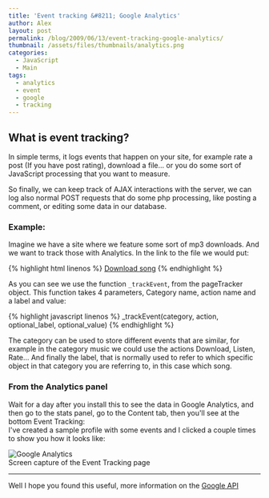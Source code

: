 ```yaml
---
title: 'Event tracking &#8211; Google Analytics'
author: Alex
layout: post
permalink: /blog/2009/06/13/event-tracking-google-analytics/
thumbnail: /assets/files/thumbnails/analytics.png
categories:
  - JavaScript
  - Main
tags:
  - analytics
  - event
  - google
  - tracking
---
```


## What is event tracking?

In simple terms, it logs events that happen on your site, for example rate a post (If you have post rating), download a file... or you do some sort of JavaScript processing that you want to measure.

So finally, we can keep track of AJAX interactions with the server, we can log also normal POST requests that do some php processing, like posting a comment, or editing some data in our database.

### Example:

Imagine we have a site where we feature some sort of mp3 downloads. And we want to track those with Analytics. In the link to the file we would put:

{% highlight html linenos %}
<a href="song_file.mp3" title="Download file">Download song</a>
{% endhighlight %}

As you can see we use the function `_trackEvent`, from the pageTracker object. This function takes 4 parameters, Category name, action name and a label and value:

{% highlight javascript linenos %}
_trackEvent(category, action, optional_label, optional_value)
{% endhighlight %} 

The category can be used to store different events that are similar, for example in the category music we could use the actions Download, Listen, Rate... And finally the label, that is normally used to refer to which specific object in that category you are referring to, in this case which song.

### From the Analytics panel

Wait for a day after you install this to see the data in Google Analytics, and then go to the stats panel, go to the Content tab, then you\'ll see at the bottom Event Tracking:  
I\'ve created a sample profile with some events and I clicked a couple times to show you how it looks like:

<div class="caption">
	<img src="http://static.urbanoalvarez.es/blog/wp-content/uploads/2009/06/analytics.gif" alt ="Google Analytics" />
	<br />
	Screen capture of the Event Tracking page
</div>

<hr />

Well I hope you found this useful, more information on the [Google API][4]

 [4]: http://www.code.google.com/apis/analytics/docs/tracking/eventTrackerGuide.html